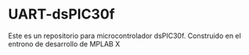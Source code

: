 # UART-dsPIC30f
Este es un repositorio para microcontrolador dsPIC30f. Construido en el entrono de desarrollo de MPLAB X
